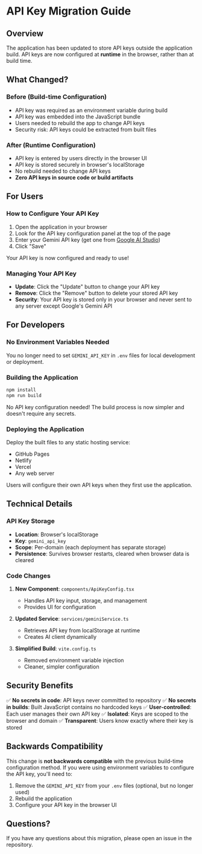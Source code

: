 # API Key Migration Guide

## Overview

The application has been updated to store API keys outside the application build. API keys are now configured at **runtime** in the browser, rather than at build time.

## What Changed?

### Before (Build-time Configuration)
- API key was required as an environment variable during build
- API key was embedded into the JavaScript bundle
- Users needed to rebuild the app to change API keys
- Security risk: API keys could be extracted from built files

### After (Runtime Configuration)
- API key is entered by users directly in the browser UI
- API key is stored securely in browser's localStorage
- No rebuild needed to change API keys
- **Zero API keys in source code or build artifacts**

## For Users

### How to Configure Your API Key

1. Open the application in your browser
2. Look for the API key configuration panel at the top of the page
3. Enter your Gemini API key (get one from [Google AI Studio](https://aistudio.google.com/app/apikey))
4. Click "Save"

Your API key is now configured and ready to use!

### Managing Your API Key

- **Update**: Click the "Update" button to change your API key
- **Remove**: Click the "Remove" button to delete your stored API key
- **Security**: Your API key is stored only in your browser and never sent to any server except Google's Gemini API

## For Developers

### No Environment Variables Needed

You no longer need to set `GEMINI_API_KEY` in `.env` files for local development or deployment.

### Building the Application

```bash
npm install
npm run build
```

No API key configuration needed! The build process is now simpler and doesn't require any secrets.

### Deploying the Application

Deploy the built files to any static hosting service:
- GitHub Pages
- Netlify
- Vercel
- Any web server

Users will configure their own API keys when they first use the application.

## Technical Details

### API Key Storage

- **Location**: Browser's localStorage
- **Key**: `gemini_api_key`
- **Scope**: Per-domain (each deployment has separate storage)
- **Persistence**: Survives browser restarts, cleared when browser data is cleared

### Code Changes

1. **New Component**: `components/ApiKeyConfig.tsx`
   - Handles API key input, storage, and management
   - Provides UI for configuration

2. **Updated Service**: `services/geminiService.ts`
   - Retrieves API key from localStorage at runtime
   - Creates AI client dynamically

3. **Simplified Build**: `vite.config.ts`
   - Removed environment variable injection
   - Cleaner, simpler configuration

## Security Benefits

✅ **No secrets in code**: API keys never committed to repository
✅ **No secrets in builds**: Built JavaScript contains no hardcoded keys
✅ **User-controlled**: Each user manages their own API key
✅ **Isolated**: Keys are scoped to the browser and domain
✅ **Transparent**: Users know exactly where their key is stored

## Backwards Compatibility

This change is **not backwards compatible** with the previous build-time configuration method. If you were using environment variables to configure the API key, you'll need to:

1. Remove the `GEMINI_API_KEY` from your `.env` files (optional, but no longer used)
2. Rebuild the application
3. Configure your API key in the browser UI

## Questions?

If you have any questions about this migration, please open an issue in the repository.
